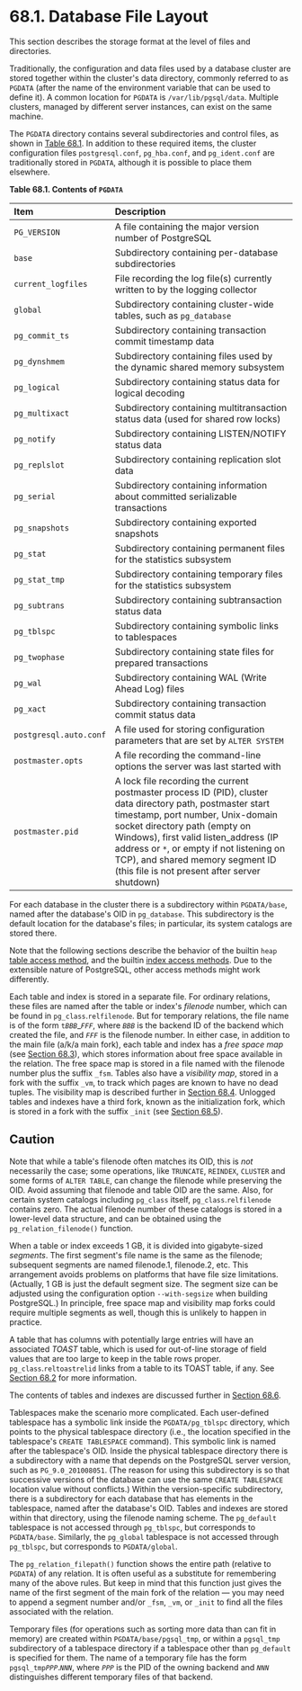 # 68.1. Database File Layout

This section describes the storage format at the level of files and directories.

Traditionally, the configuration and data files used by a database cluster are stored together within the cluster's data directory, commonly referred to as `PGDATA` \(after the name of the environment variable that can be used to define it\). A common location for `PGDATA` is `/var/lib/pgsql/data`. Multiple clusters, managed by different server instances, can exist on the same machine.

The `PGDATA` directory contains several subdirectories and control files, as shown in [Table 68.1](https://www.postgresql.org/docs/12/storage-file-layout.html#PGDATA-CONTENTS-TABLE). In addition to these required items, the cluster configuration files `postgresql.conf`, `pg_hba.conf`, and `pg_ident.conf` are traditionally stored in `PGDATA`, although it is possible to place them elsewhere.

**Table 68.1. Contents of `PGDATA`**

| Item | Description |
| :--- | :--- |
| `PG_VERSION` | A file containing the major version number of PostgreSQL |
| `base` | Subdirectory containing per-database subdirectories |
| `current_logfiles` | File recording the log file\(s\) currently written to by the logging collector |
| `global` | Subdirectory containing cluster-wide tables, such as `pg_database` |
| `pg_commit_ts` | Subdirectory containing transaction commit timestamp data |
| `pg_dynshmem` | Subdirectory containing files used by the dynamic shared memory subsystem |
| `pg_logical` | Subdirectory containing status data for logical decoding |
| `pg_multixact` | Subdirectory containing multitransaction status data \(used for shared row locks\) |
| `pg_notify` | Subdirectory containing LISTEN/NOTIFY status data |
| `pg_replslot` | Subdirectory containing replication slot data |
| `pg_serial` | Subdirectory containing information about committed serializable transactions |
| `pg_snapshots` | Subdirectory containing exported snapshots |
| `pg_stat` | Subdirectory containing permanent files for the statistics subsystem |
| `pg_stat_tmp` | Subdirectory containing temporary files for the statistics subsystem |
| `pg_subtrans` | Subdirectory containing subtransaction status data |
| `pg_tblspc` | Subdirectory containing symbolic links to tablespaces |
| `pg_twophase` | Subdirectory containing state files for prepared transactions |
| `pg_wal` | Subdirectory containing WAL \(Write Ahead Log\) files |
| `pg_xact` | Subdirectory containing transaction commit status data |
| `postgresql.auto.conf` | A file used for storing configuration parameters that are set by `ALTER SYSTEM` |
| `postmaster.opts` | A file recording the command-line options the server was last started with |
| `postmaster.pid` | A lock file recording the current postmaster process ID \(PID\), cluster data directory path, postmaster start timestamp, port number, Unix-domain socket directory path \(empty on Windows\), first valid listen\_address \(IP address or `*`, or empty if not listening on TCP\), and shared memory segment ID \(this file is not present after server shutdown\) |

For each database in the cluster there is a subdirectory within `PGDATA/base`, named after the database's OID in `pg_database`. This subdirectory is the default location for the database's files; in particular, its system catalogs are stored there.

Note that the following sections describe the behavior of the builtin `heap` [table access method](https://www.postgresql.org/docs/12/tableam.html), and the builtin [index access methods](https://www.postgresql.org/docs/12/indexam.html). Due to the extensible nature of PostgreSQL, other access methods might work differently.

Each table and index is stored in a separate file. For ordinary relations, these files are named after the table or index's _filenode_ number, which can be found in `pg_class`.`relfilenode`. But for temporary relations, the file name is of the form `t`_`BBB`_\__`FFF`_, where _`BBB`_ is the backend ID of the backend which created the file, and _`FFF`_ is the filenode number. In either case, in addition to the main file \(a/k/a main fork\), each table and index has a _free space map_ \(see [Section 68.3](https://www.postgresql.org/docs/12/storage-fsm.html)\), which stores information about free space available in the relation. The free space map is stored in a file named with the filenode number plus the suffix `_fsm`. Tables also have a _visibility map_, stored in a fork with the suffix `_vm`, to track which pages are known to have no dead tuples. The visibility map is described further in [Section 68.4](https://www.postgresql.org/docs/12/storage-vm.html). Unlogged tables and indexes have a third fork, known as the initialization fork, which is stored in a fork with the suffix `_init` \(see [Section 68.5](https://www.postgresql.org/docs/12/storage-init.html)\).

## Caution

Note that while a table's filenode often matches its OID, this is _not_ necessarily the case; some operations, like `TRUNCATE`, `REINDEX`, `CLUSTER` and some forms of `ALTER TABLE`, can change the filenode while preserving the OID. Avoid assuming that filenode and table OID are the same. Also, for certain system catalogs including `pg_class` itself, `pg_class`.`relfilenode` contains zero. The actual filenode number of these catalogs is stored in a lower-level data structure, and can be obtained using the `pg_relation_filenode()` function.

When a table or index exceeds 1 GB, it is divided into gigabyte-sized _segments_. The first segment's file name is the same as the filenode; subsequent segments are named filenode.1, filenode.2, etc. This arrangement avoids problems on platforms that have file size limitations. \(Actually, 1 GB is just the default segment size. The segment size can be adjusted using the configuration option `--with-segsize` when building PostgreSQL.\) In principle, free space map and visibility map forks could require multiple segments as well, though this is unlikely to happen in practice.

A table that has columns with potentially large entries will have an associated _TOAST_ table, which is used for out-of-line storage of field values that are too large to keep in the table rows proper. `pg_class`.`reltoastrelid` links from a table to its TOAST table, if any. See [Section 68.2](https://www.postgresql.org/docs/12/storage-toast.html) for more information.

The contents of tables and indexes are discussed further in [Section 68.6](https://www.postgresql.org/docs/12/storage-page-layout.html).

Tablespaces make the scenario more complicated. Each user-defined tablespace has a symbolic link inside the `PGDATA/pg_tblspc` directory, which points to the physical tablespace directory \(i.e., the location specified in the tablespace's `CREATE TABLESPACE` command\). This symbolic link is named after the tablespace's OID. Inside the physical tablespace directory there is a subdirectory with a name that depends on the PostgreSQL server version, such as `PG_9.0_201008051`. \(The reason for using this subdirectory is so that successive versions of the database can use the same `CREATE TABLESPACE` location value without conflicts.\) Within the version-specific subdirectory, there is a subdirectory for each database that has elements in the tablespace, named after the database's OID. Tables and indexes are stored within that directory, using the filenode naming scheme. The `pg_default` tablespace is not accessed through `pg_tblspc`, but corresponds to `PGDATA/base`. Similarly, the `pg_global` tablespace is not accessed through `pg_tblspc`, but corresponds to `PGDATA/global`.

The `pg_relation_filepath()` function shows the entire path \(relative to `PGDATA`\) of any relation. It is often useful as a substitute for remembering many of the above rules. But keep in mind that this function just gives the name of the first segment of the main fork of the relation — you may need to append a segment number and/or `_fsm`, `_vm`, or `_init` to find all the files associated with the relation.

Temporary files \(for operations such as sorting more data than can fit in memory\) are created within `PGDATA/base/pgsql_tmp`, or within a `pgsql_tmp` subdirectory of a tablespace directory if a tablespace other than `pg_default` is specified for them. The name of a temporary file has the form `pgsql_tmp`_`PPP`_._`NNN`_, where _`PPP`_ is the PID of the owning backend and _`NNN`_ distinguishes different temporary files of that backend.

